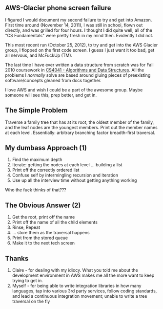 AWS-Glacier phone screen failure
-------------
I figured I would document my second failure to try and get into Amazon. First
time around (November 14, 2011), I was still in school, flown out directly,
and was grilled for four hours. I thought I did quite well;
all of the "CS Fundamentals" were pretty fresh in my mind then.
Evidently I did not.

This most recent run (October 25, 2012),
to try and get into the AWS Glacier group, I flopped on the first code
screen. I guess I just want it too bad, get all nervous, and McFuckUp (TM).

The last time I have ever written a data structure from scratch was for
Fall 2010 coursework in
[CS4041 - Algorithms and Data Structures](http://www.cs.umn.edu/academics/undergraduate/class_desc/csci4041.php).
All the problems I _normally_ solve are based around gluing pieces of
preexisting software/concepts gleaned from docs together.

I love AWS and wish I could be a part of the awesome group. Maybe someone will
see this, prep better, and get in.

The Simple Problem
-------------
Traverse a family tree that has at its root, the oldest member of the family,
and the leaf nodes are the youngest members. Print out the member names at
each level. Essentially: arbitrary branching factor breadth-first traversal.

My dumbass Approach (1)
-------------
1. Find the maximum depth
2. Iterate: getting the nodes at each level ... building a list
3. Print off the correctly ordered list
4. Confuse self by intermingling recursion and iteration
5. Use up all the interview time without getting anything working

Who the fuck thinks of that???

The Obvious Answer (2)
-------------
1. Get the root, print off the name
2. Print off the name of all the child elements
3. Rinse, Repeat
4. ... store them as the traversal happens
5. Print from the stored queue
6. Make it to the next tech screen

Thanks
-------------
1. Claire - for dealing with my idiocy. What you told me about the development
environment in AWS makes me all the more want to keep trying to get in.
2. Myself - for being able to write integration libraries in how many languages,
tap into various 3rd party services, follow coding standards, and lead a
continuous integration movement; unable to write a tree traversal on the fly
